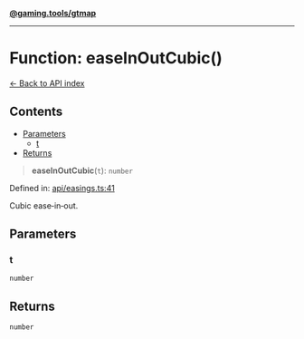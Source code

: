 [**@gaming.tools/gtmap**](README.md)

***

# Function: easeInOutCubic()

[← Back to API index](./README.md)

## Contents

- [Parameters](#parameters)
  - [t](#t)
- [Returns](#returns)

> **easeInOutCubic**(`t`): `number`

Defined in: [api/easings.ts:41](https://github.com/gamingtools/gt-map/blob/a614a9d52dc2e3002effbc8d9f1a71b2ca6e5b74/packages/gtmap/src/api/easings.ts#L41)

Cubic ease‑in‑out.

## Parameters

### t

`number`

## Returns

`number`
